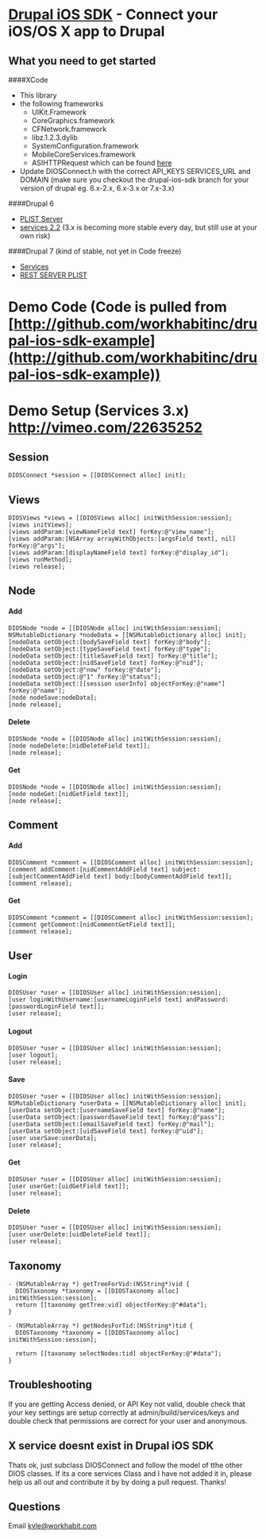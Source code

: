 [Drupal iOS SDK](http://workhabit.com) - Connect your iOS/OS X app to Drupal
================================

What you need to get started
---------------------------------------
####XCode
* This library
* the following frameworks
  - UIKit.Framework
  - CoreGraphics.framework
  - CFNetwork.framework
  - libz.1.2.3.dylib
  - SystemConfiguration.framework
  - MobileCoreServices.framework
  * ASIHTTPRequest which can be found [here](http://github.com/pokeb/asi-http-request)
* Update DIOSConnect.h with the correct API_KEYS SERVICES_URL and DOMAIN (make sure you checkout the drupal-ios-sdk branch for your version of drupal eg. 6.x-2.x, 6.x-3.x or 7.x-3.x)

####Drupal 6
* [PLIST Server](http://drupal.org/project/plist_server)
* [services 2.2](http://drupal.org/project/services) (3.x is becoming more stable every day, but still use at your own risk)

####Drupal 7 (kind of stable, not yet in Code freeze)
* [Services](http://github.com/kylebrowning/services)
* [REST SERVER PLIST](https://github.com/kylebrowning/rest_server_plist)

Demo Code (Code is pulled from [http://github.com/workhabitinc/drupal-ios-sdk-example](http://github.com/workhabitinc/drupal-ios-sdk-example))
======================
Demo Setup (Services 3.x) http://vimeo.com/22635252
====================== 
Session
--------------------
    DIOSConnect *session = [[DIOSConnect alloc] init];
    
    
Views
-----------------------
    DIOSViews *views = [[DIOSViews alloc] initWithSession:session];
    [views initViews];
    [views addParam:[viewNameField text] forKey:@"view_name"];
    [views addParam:[NSArray arrayWithObjects:[argsField text], nil] forKey:@"args"];
    [views addParam:[displayNameField text] forKey:@"display_id"];
    [views runMethod];
    [views release];

Node
-----------------------
#### Add
    DIOSNode *node = [[DIOSNode alloc] initWithSession:session];
    NSMutableDictionary *nodeData = [[NSMutableDictionary alloc] init];
    [nodeData setObject:[bodySaveField text] forKey:@"body"];
    [nodeData setObject:[typeSaveField text] forKey:@"type"];
    [nodeData setObject:[titleSaveField text] forKey:@"title"];
    [nodeData setObject:[nidSaveField text] forKey:@"nid"];
    [nodeData setObject:@"now" forKey:@"date"];
    [nodeData setObject:@"1" forKey:@"status"];
    [nodeData setObject:[[session userInfo] objectForKey:@"name"] forKey:@"name"];
    [node nodeSave:nodeData];
    [node release];
#### Delete
    DIOSNode *node = [[DIOSNode alloc] initWithSession:session];
    [node nodeDelete:[nidDeleteField text]];
    [node release];
    
#### Get
    DIOSNode *node = [[DIOSNode alloc] initWithSession:session];
    [node nodeGet:[nidGetField text]];
    [node release]; 

Comment
-----------------------
#### Add
    DIOSComment *comment = [[DIOSComment alloc] initWithSession:session];
    [comment addComment:[nidCommentAddField text] subject:[subjectCommentAddField text] body:[bodyCommentAddField text]];
    [comment release]; 
#### Get  
    DIOSComment *comment = [[DIOSComment alloc] initWithSession:session];
    [comment getComment:[nidCommentGetField text]];
    [comment release]; 
  
User
-----------------------
#### Login 
    DIOSUser *user = [[DIOSUser alloc] initWithSession:session];
    [user loginWithUsername:[usernameLoginField text] andPassword:[passwordLoginField text]];
    [user release];
#### Logout
    DIOSUser *user = [[DIOSUser alloc] initWithSession:session];
    [user logout];
    [user release];
#### Save    
    DIOSUser *user = [[DIOSUser alloc] initWithSession:session];
    NSMutableDictionary *userData = [[NSMutableDictionary alloc] init];
    [userData setObject:[usernameSaveField text] forKey:@"name"];
    [userData setObject:[passwordSaveField text] forKey:@"pass"];
    [userData setObject:[emailSaveField text] forKey:@"mail"];
    [userData setObject:[uidSaveField text] forKey:@"uid"];
    [user userSave:userData];
    [user release];
#### Get    
    DIOSUser *user = [[DIOSUser alloc] initWithSession:session];
    [user userGet:[uidGetField text]];
    [user release];

#### Delete    
    DIOSUser *user = [[DIOSUser alloc] initWithSession:session];
    [user userDelete:[uidDeleteField text]];
    [user release];
    
Taxonomy 
------------------------

    - (NSMutableArray *) getTreeForVid:(NSString*)vid {
      DIOSTaxonomy *taxonomy = [[DIOSTaxonomy alloc] initWithSession:session];
      return [[taxonomy getTree:vid] objectForKey:@"#data"];
    }

    - (NSMutableArray *) getNodesForTid:(NSString*)tid {
      DIOSTaxonomy *taxonomy = [[DIOSTaxonomy alloc] initWithSession:session];
      
      return [[taxonomy selectNodes:tid] objectForKey:@"#data"];
    }
  
Troubleshooting
----------
If you are getting Access denied, or API Key not valid, double check that your key settings are setup correctly at admin/build/services/keys and double check that permissions are correct for your user and anonymous.

X service doesnt exist in Drupal iOS SDK
----------
Thats ok, just subclass DIOSConnect and follow the model of tthe other DIOS classes. If its a core services Class and I have not added it in, please help us all out and contribute it by by doing a pull request. Thanks!

Questions
----------
Email kyle@workhabit.com
